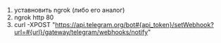 1) уставновить ngrok (либо его аналог)
2) ngrok http 80
3) curl -XPOST "https://api.telegram.org/bot#{api_token}/setWebhook?url=#{url}/gateway/telegram/webhooks/notify"
